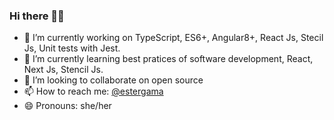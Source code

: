 ### Hi there 👋🏽

- 🔭 I’m currently working on TypeScript, ES6+, Angular8+, React Js, Stecil Js, Unit tests with Jest. 
- 🌱 I’m currently learning best pratices of software development, React, Next Js, Stencil Js.
- 👯 I’m looking to collaborate on open source
- 📫 How to reach me: [@estergama](https://linktr.ee/estergama)
- 😄 Pronouns: she/her
